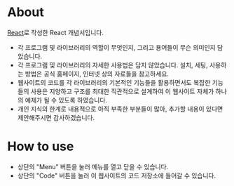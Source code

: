 # About

[React](https://reactjs.org/)로 작성한 React 개념서입니다.

- 각 프로그램 및 라이브러리의 역할이 무엇인지, 그리고 용어들이 무슨 의미인지 담았습니다.
- 각 프로그램 및 라이브러리의 자세한 사용법은 담지 않았습니다. 설치, 세팅, 사용하는 방법은 공식 홈페이지, 인터넷 상의 자료들을 참고하세요.
- 웹사이트의 코드를 각 라이브러리의 기본적인 기능들을 활용하면서도 복잡한 기능들의 사용은 지양하고 구조를 최대한 직관적으로 설계하여 이 웹사이트 자체가 하나의 예제가 될 수 있도록 하였습니다.
- 개인 지식의 한계로 내용적으로 아직 부족한 부분들이 많아, 추가할 내용이 있다면 제안해주시면 감사하겠습니다.

# How to use
- 상단의 "Menu" 버튼을 눌러 메뉴를 열고 닫을 수 있습니다.
- 상단의 "Code" 버튼을 눌러 이 웹사이트의 코드 저장소에 들어갈 수 있습니다.

